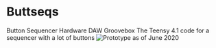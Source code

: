 # Buttseqs
Button Sequencer Hardware DAW Groovebox
The Teensy 4.1 code for a sequencer with a lot of buttons
![Prototype as of June 2020](https://www.lynxwave.com/buttseqs/currentImage.jpg)
